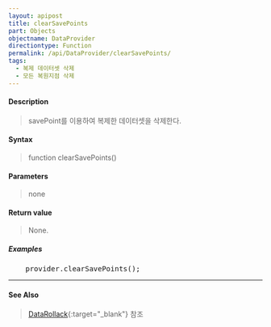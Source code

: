 ```yaml
---
layout: apipost
title: clearSavePoints
part: Objects
objectname: DataProvider
directiontype: Function
permalink: /api/DataProvider/clearSavePoints/
tags:
  - 복제 데이터셋 삭제
  - 모든 복원지점 삭제
---
```


#### Description

> savePoint를 이용하여 복제한 데이터셋을 삭제한다.
> 

#### Syntax

> function clearSavePoints()

#### Parameters

> none

#### Return value

> None.

##### Examples 

<pre class="prettyprint">
    provider.clearSavePoints();
</pre>

---

#### See Also

> [DataRollack](http://demo.realgrid.com/Demo/DataRollback){:target="_blank"} 참조